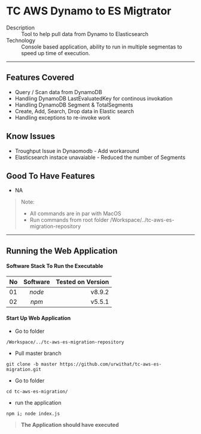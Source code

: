 TC AWS Dynamo to ES Migtrator
=============================

<dl>
  <dt>Description</dt>
  <dd>Tool to help pull data from Dynamo to Elasticsearch</dd>
  <dt>Technology</dt>
  <dd>Console based application, ability to run in multiple segmentas to speed up time of execution.</dd>
</dl>

---

##  Features Covered
- Query / Scan data from DynamoDB
- Handling DynamoDB LastEvaluatedKey for continous invokation
- Handling DynamoDB Segment & TotalSegments
- Create, Add, Search, Drop data in Elastic search
- Handling exceptions to re-invoke work

##  Know Issues
- Troughput Issue in Dynaomodb - Add workaround
- Elasticsearch instace unavaiable - Reduced the number of Segments 

##  Good To Have Features
- NA

> Note: 
> + All commands are in par with MacOS
> + Run commands from root folder /Workspace/../tc-aws-es-migration-repository

---

##  Running the Web Application
####  Software Stack To Run the Executable
| No | Software                 | Tested on Version |
| -- |:------------------------:| -----------------:|
| 01 | *node*                   | v8.9.2            |
| 02 | *npm*                    | v5.5.1            |

####  Start Up Web Application
- Go to folder
```
/Workspace/../tc-aws-es-migration-repository
```
- Pull master branch
```
git clone -b master https://github.com/urwithat/tc-aws-es-migration.git
```
- Go to folder
```
cd tc-aws-es-migration/
```
- run the application
```
npm i; node index.js
```
> **The Application should have executed**